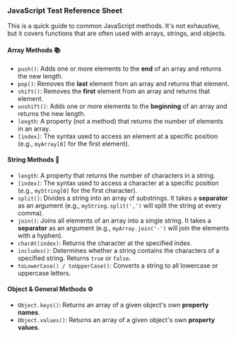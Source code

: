 ### JavaScript Test Reference Sheet

This is a quick guide to common JavaScript methods. It's not exhaustive, but it covers functions that are often used with arrays, strings, and objects.

#### Array Methods 📚

* `push()`: Adds one or more elements to the **end** of an array and returns the new length.
* `pop()`: Removes the **last** element from an array and returns that element.
* `shift()`: Removes the **first** element from an array and returns that element.
* `unshift()`: Adds one or more elements to the **beginning** of an array and returns the new length.
* `length`: A property (not a method) that returns the number of elements in an array.
* `[index]`: The syntax used to access an element at a specific position (e.g., `myArray[0]` for the first element).

#### String Methods 📝

* `length`: A property that returns the number of characters in a string.
* `[index]`: The syntax used to access a character at a specific position (e.g., `myString[0]` for the first character).
* `split()`: Divides a string into an array of substrings. It takes a **separator** as an argument (e.g., `myString.split(',')` will split the string at every comma).
* `join()`: Joins all elements of an array into a single string. It takes a **separator** as an argument (e.g., `myArray.join('-')` will join the elements with a hyphen).
* `charAt(index)`: Returns the character at the specified index.
* `includes()`: Determines whether a string contains the characters of a specified string. Returns `true` or `false`.
* `toLowerCase() / toUpperCase()`: Converts a string to all lowercase or uppercase letters.

#### Object & General Methods ⚙️

* `Object.keys()`: Returns an array of a given object's own **property names**.
* `Object.values()`: Returns an array of a given object's own **property values**.
